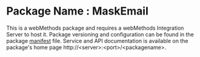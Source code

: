 # Package Name : MaskEmail
This is a webMethods package and requires a webMethods Integration Server to host it. Package versioning and configuration can be found in the package [manifest](./MaskEmail/manifest.v3) file. Service and API documentation is available on the package's home page http://&lt;server&gt;:&lt;port&gt;/&lt;packagename>.